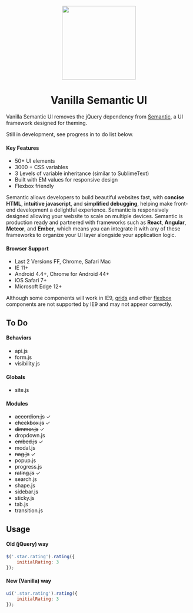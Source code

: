 <p align="center">
  <a href="https://react.semantic-ui.com">
    <img height="200" src="https://raw.githubusercontent.com/morganbarrett/Vanilla-Semantic-UI/master/logo.png">
  </a>
</p>

<h1 align="center">
	Vanilla Semantic UI
</h1>

Vanilla Semantic UI removes the jQuery dependency from [Semantic](http://www.semantic-ui.com), a UI framework designed for theming.

Still in development, see progress in to do list below.

#### Key Features

* 50+ UI elements
* 3000 + CSS variables
* 3 Levels of variable inheritance (similar to SublimeText)
* Built with EM values for responsive design
* Flexbox friendly

Semantic allows developers to build beautiful websites fast, with **concise HTML**, **intuitive javascript**, and **simplified debugging**, helping make front-end development a delightful experience. Semantic is responsively designed allowing your website to scale on multiple devices. Semantic is production ready and partnered with frameworks such as **React**, **Angular**, **Meteor**, and **Ember**, which means you can integrate it with any of these frameworks to organize your UI layer alongside your application logic.

#### Browser Support

* Last 2 Versions FF, Chrome, Safari Mac
* IE 11+
* Android 4.4+, Chrome for Android 44+
* iOS Safari 7+
* Microsoft Edge 12+

Although some components will work in IE9, [grids](http://semantic-ui.com/collections/grid.html) and other [flexbox](https://developer.mozilla.org/en-US/docs/Web/Guide/CSS/Flexible_boxes) components are not supported by IE9 and may not appear correctly.

## To Do

#### Behaviors
* api.js
* form.js
* visibility.js

#### Globals
* site.js

#### Modules
* ~~accordion.js~~ ✓
* ~~checkbox.js~~ ✓
* ~~dimmer.js~~ ✓
* dropdown.js
* ~~embed.js~~ ✓
* modal.js
* ~~nag.js~~ ✓
* popup.js
* progress.js
* ~~rating.js~~ ✓
* search.js
* shape.js
* sidebar.js
* sticky.js
* tab.js
* transition.js

## Usage
#### Old (jQuery) way
```javascript
$('.star.rating').rating({
	initialRating: 3
});
```
#### New (Vanilla) way
```javascript
ui('.star.rating').rating({
	initialRating: 3
});
```
